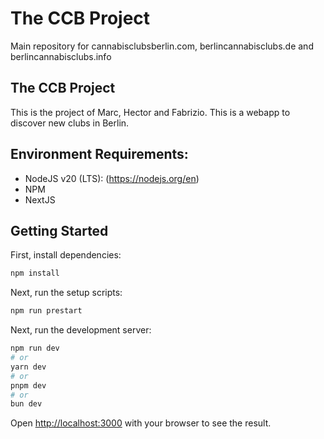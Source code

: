 # The CCB Project

Main repository for cannabisclubsberlin.com, berlincannabisclubs.de and berlincannabisclubs.info

## The CCB Project

This is the project of Marc, Hector and Fabrizio. This is a webapp to discover new clubs in Berlin.

## Environment Requirements:

-   NodeJS v20 (LTS): (https://nodejs.org/en)
-   NPM
-   NextJS

## Getting Started

First, install dependencies:

```bash
npm install
```

Next, run the setup scripts:

```bash
npm run prestart
```

Next, run the development server:

```bash
npm run dev
# or
yarn dev
# or
pnpm dev
# or
bun dev
```

Open [http://localhost:3000](http://localhost:3000) with your browser to see the result.
